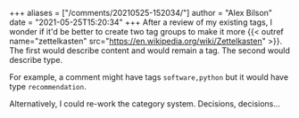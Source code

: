 +++
aliases = ["/comments/20210525-152034/"]
author = "Alex Bilson"
date = "2021-05-25T15:20:34"
+++
After a review of my existing tags, I wonder if it'd be better to create two tag groups to make it more {{< outref name="zettelkasten" src="https://en.wikipedia.org/wiki/Zettelkasten" >}}. The first would describe content and would remain a tag. The second would describe type.

For example, a comment might have tags `software,python` but it would have type `recommendation`.

Alternatively, I could re-work the category system. Decisions, decisions...

